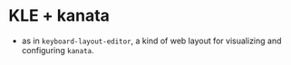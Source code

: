 # KLE + kanata
- as in `keyboard-layout-editor`, a kind of web layout for visualizing and configuring `kanata`.
